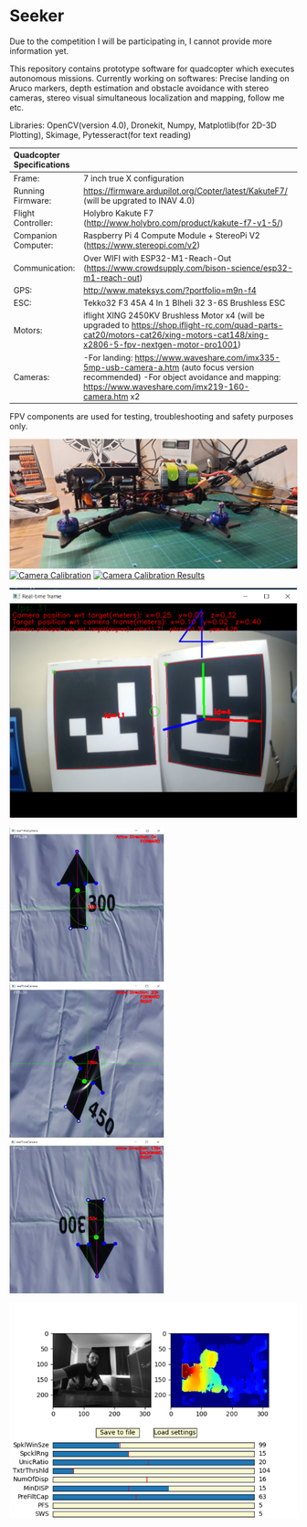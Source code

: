 # Seeker


Due to the competition I will be participating in, I cannot provide more information yet.

This repository contains prototype software for quadcopter which executes autonomous missions.
Currently working on softwares: Precise landing on Aruco markers, depth estimation and obstacle avoidance with stereo cameras, stereo visual simultaneous localization and mapping, follow me etc.

Libraries: OpenCV(version 4.0), Dronekit, Numpy, Matplotlib(for 2D-3D Plotting), Skimage, Pytesseract(for text reading)

| Quadcopter Specifications  |  | 
| :---         | :---           | 
| Frame:   | 7 inch true X configuration   | 
| Running Firmware:     | https://firmware.ardupilot.org/Copter/latest/KakuteF7/ (will be upgrated to INAV 4.0)    | 
| Flight Controller:   | Holybro Kakute F7 (http://www.holybro.com/product/kakute-f7-v1-5/)  | 
| Companion Computer:    | Raspberry Pi 4 Compute Module + StereoPi V2 (https://www.stereopi.com/v2)     | 
| Communication:  | Over WIFI with ESP32-M1-Reach-Out  (https://www.crowdsupply.com/bison-science/esp32-m1-reach-out)    | 
| GPS: | http://www.mateksys.com/?portfolio=m9n-f4 |
| ESC:     | Tekko32 F3 45A 4 In 1 Blheli 32 3-6S Brushless ESC      | 
| Motors:  |  iflight XING 2450KV Brushless Motor x4 (will be upgraded to https://shop.iflight-rc.com/quad-parts-cat20/motors-cat26/xing-motors-cat148/xing-x2806-5-fpv-nextgen-motor-pro1001)     | 
| Cameras:     | -For landing: https://www.waveshare.com/imx335-5mp-usb-camera-a.htm (auto focus version recommended)      -For object avoidance and mapping: https://www.waveshare.com/imx219-160-camera.htm x2       | 

FPV components are used for testing, troubleshooting and safety purposes only.

[![Build](https://github.com/solanoctua/Seeker/blob/main/Stuff/Seeker.jpg)](https://youtu.be/mLf-d8wXq1Y)
[![Camera Calibration](https://img.youtube.com/vi/YAxB-z1O-gI/0.jpg)](https://youtu.be/YAxB-z1O-gI)
[![Camera Calibration Results](https://img.youtube.com/vi/003jSb1dTzg/0.jpg)](https://youtu.be/003jSb1dTzg)


![ArucoMarkerDetection](https://github.com/solanoctua/Seeker/blob/main/Stuff/ArucoLock.png?raw=true)
<p float="left">
<img src="https://github.com/solanoctua/Seeker/blob/main/Stuff/ArrowDirection1.png" width="270" height="270">
<img src="https://github.com/solanoctua/Seeker/blob/main/Stuff/ArrowDirection2.png" width="270" height="270">
<img src="https://github.com/solanoctua/Seeker/blob/main/Stuff/ArrowDirection3.png" width="270" height="270">
</p>

![DepthCalibration](https://github.com/solanoctua/Seeker/blob/main/Stuff/depth_calib_correct.png?raw=true)
